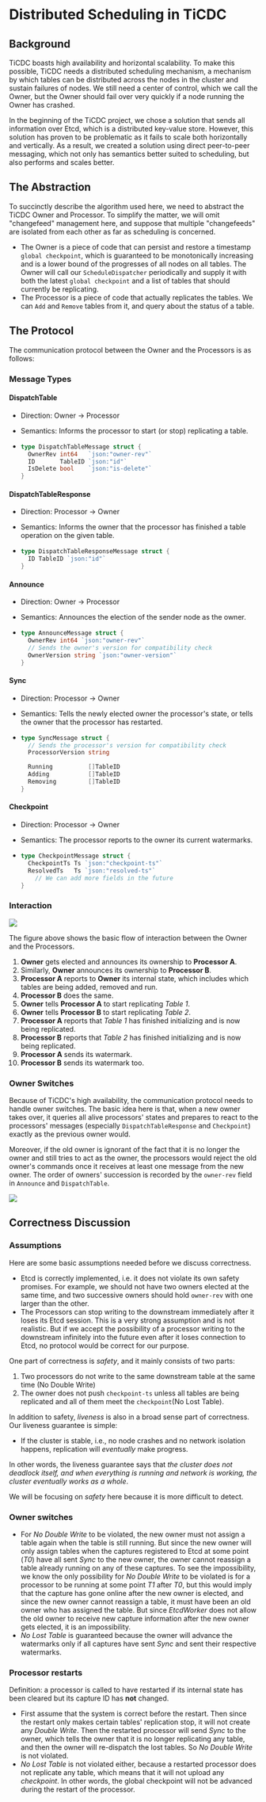 # Distributed Scheduling in TiCDC

## Background

TiCDC boasts high availability and horizontal scalability. To make this possible, TiCDC needs a distributed scheduling mechanism, a mechanism by which tables can be distributed across the nodes in the cluster and sustain failures of nodes. We still need a center of control, which we call the Owner, but the Owner should fail over very quickly if a node running the Owner has crashed.

In the beginning of the TiCDC project, we chose a solution that sends all information over Etcd, which is a distributed key-value store. However, this solution has proven to be problematic as it fails to scale both horizontally and vertically. As a result, we created a solution using direct peer-to-peer messaging, which not only has semantics better suited to scheduling, but also performs and scales better.

## The Abstraction

To succinctly describe the algorithm used here, we need to abstract the TiCDC Owner and Processor. To simplify the matter, we will omit "changefeed" management here, and suppose that multiple "changefeeds" are isolated from each other as far as scheduling is concerned.

- The Owner is a piece of code that can persist and restore a timestamp `global checkpoint`, which is guaranteed to be monotonically increasing and is a lower bound of the progresses of all nodes on all tables. The Owner will call our `ScheduleDispatcher` periodically and supply it with both the latest `global checkpoint` and a list of tables that should currently be replicating.
- The Processor is a piece of code that actually replicates the tables. We can `Add` and `Remove` tables from it, and query about the status of a table.

## The Protocol

The communication protocol between the Owner and the Processors is as follows:

### Message Types

#### DispatchTable

- Direction: Owner -> Processor

- Semantics: Informs the processor to start (or stop) replicating a table.

- ```go
  type DispatchTableMessage struct {
  	OwnerRev int64   `json:"owner-rev"`
  	ID       TableID `json:"id"`
  	IsDelete bool    `json:"is-delete"`
  }
  ```

#### DispatchTableResponse

- Direction: Processor -> Owner

- Semantics: Informs the owner that the processor has finished a table operation on the given table.

- ```go
  type DispatchTableResponseMessage struct {
  	ID TableID `json:"id"`
  }
  ```

#### Announce

- Direction: Owner -> Processor

- Semantics: Announces the election of the sender node as the owner.

- ```go
  type AnnounceMessage struct {
  	OwnerRev int64 `json:"owner-rev"`
  	// Sends the owner's version for compatibility check
  	OwnerVersion string `json:"owner-version"`
  }
  ```

#### Sync

- Direction: Processor -> Owner

- Semantics: Tells the newly elected owner the processor's state, or tells the owner that the processor has restarted.

- ```go
  type SyncMessage struct {
  	// Sends the processor's version for compatibility check
  	ProcessorVersion string

  	Running          []TableID
  	Adding           []TableID
  	Removing         []TableID
  }
  ```

#### Checkpoint

- Direction: Processor -> Owner

- Semantics: The processor reports to the owner its current watermarks.

- ```go
  type CheckpointMessage struct {
  	CheckpointTs Ts `json:"checkpoint-ts"`
  	ResolvedTs   Ts `json:"resolved-ts"`
      // We can add more fields in the future
  }
  ```

### Interaction

![](./media/scheduling_proto.svg)

The figure above shows the basic flow of interaction between the Owner and the Processors.

1. **Owner** gets elected and announces its ownership to **Processor A**.
2. Similarly, **Owner** announces its ownership to **Processor B**.
3. **Processor A** reports to **Owner** its internal state, which includes which tables are being added, removed and run.
4. **Processor B** does the same.
5. **Owner** tells **Processor A** to start replicating _Table 1_.
6. **Owner** tells **Processor B** to start replicating _Table 2_.
7. **Processor A** reports that _Table 1_ has finished initializing and is now being replicated.
8. **Processor B** reports that _Table 2_ has finished initializing and is now being replicated.
9. **Processor A** sends its watermark.
10. **Processor B** sends its watermark too.

### Owner Switches

Because of TiCDC's high availability, the communication protocol needs to handle owner switches. The basic idea here is that, when a new owner takes over, it queries all alive processors' states and prepares to react to the processors' messages (especially `DispatchTableResponse` and `Checkpoint`) exactly as the previous owner would.

Moreover, if the old owner is ignorant of the fact that it is no longer the owner and still tries to act as the owner, the processors would reject the old owner's commands once it receives at least one message from the new owner. The order of owners' succession is recorded by the `owner-rev` field in `Announce` and `DispatchTable`.

![](./media/scheduling_proto_owner_change.svg)

## Correctness Discussion

### Assumptions

Here are some basic assumptions needed before we discuss correctness.

- Etcd is correctly implemented, i.e. it does not violate its own safety promises. For example, we should not have two owners elected at the same time, and two successive owners should hold `owner-rev` with one larger than the other.
- The Processors can stop writing to the downstream immediately after it loses its Etcd session. This is a very strong assumption and is not realistic. But if we accept the possibility of a processor writing to the downstream infinitely into the future even after it loses connection to Etcd, no protocol would be correct for our purpose.

One part of correctness is _safety_, and it mainly consists of two parts:

1. Two processors do not write to the same downstream table at the same time (No Double Write)
2. The owner does not push `checkpoint-ts` unless all tables are being replicated and all of them meet the `checkpoint`(No Lost Table).

In addition to safety, _liveness_ is also in a broad sense part of correctness. Our liveness guarantee is simple:

- If the cluster is stable, i.e., no node crashes and no network isolation happens, replication will _eventually_ make progress.

In other words, the liveness guarantee says that _the cluster does not deadlock itself, and when everything is running and network is working, the cluster eventually works as a whole_.

We will be focusing on _safety_ here because it is more difficult to detect.

### Owner switches

- For _No Double Write_ to be violated, the new owner must not assign a table again when the table is still running. But since the new owner will only assign tables when the captures registered to Etcd at some point (_T0_) have all sent _Sync_ to the new owner, the owner cannot reassign a table already running on any of these captures. To see the impossibility, we know the only possibility for _No Double Write_ to be violated is for a processor to be running at some point _T1_ after _T0_, but this would imply that the capture has gone online after the new owner is elected, and since the new owner cannot reassign a table, it must have been an old owner who has assigned the table. But since _EtcdWorker_ does not allow the old owner to receive new capture information after the new owner gets elected, it is an impossibility.
- _No Lost Table_ is guaranteed because the owner will advance the watermarks only if all captures have sent _Sync_ and sent their respective watermarks.

### Processor restarts

Definition: a processor is called to have restarted if its internal state has been cleared but its capture ID has **not** changed.

- First assume that the system is correct before the restart. Then since the restart only makes certain tables' replication stop, it will not create any _Double Write_. Then the restarted processor will send _Sync_ to the owner, which tells the owner that it is no longer replicating any table, and then the owner will re-dispatch the lost tables. So _No Double Write_ is not violated.
- _No Lost Table_ is not violated either, because a restarted processor does not replicate any table, which means that it will not upload any _checkpoint_. In other words, the global checkpoint will not be advanced during the restart of the processor.
